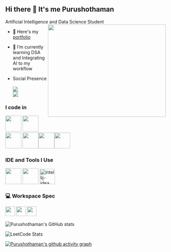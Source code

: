 ## Hi there 👋 It's me Purushothaman

Artificial Intelligence and Data Science Student
<img align="right" width="370" height="290" src="https://i.pinimg.com/originals/47/f0/34/47f0342cec72b800463bf003eac1257e.gif">
- 🔭 Here's my [portfolio]()                                                 
- 🌱 I’m currently learning DSA and Integrating AI to my workflow

- Social Presence
<br /><br /> [<img src="https://img.shields.io/badge/LinkedIn-0077B5?style=for-the-badge&logo=linkedin&logoColor=white" />](https://www.linkedin.com/in/purushothaman-s-47508b26b/) <br/> [<img src="https://img.shields.io/badge/instagram-d62976?style=for-the-badge&logo=instagram&logoColor=white" />](https://www.instagram.com/purushothaman___s/)

### I code in
<img height="50" width="50" src="https://img.icons8.com/color/48/000000/python.png" /> <img height="50" width="50" src="https://img.icons8.com/color/48/000000/java-coffee-cup-logo.png" /> <img height="50" width="50" src="https://img.icons8.com/color/48/000000/html-5.png" /> <img height="50" width="50" src="https://img.icons8.com/color/48/000000/css3.png" /><img height="50" width="50" src="https://img.icons8.com/color/48/000000/mysql-logo.png"/><img height="50" width="50" src="https://img.icons8.com/color/48/000000/javascript.png"/>


### IDE and Tools I Use
<img height="50" width="50" src="https://img.icons8.com/color/48/000000/visual-studio-code-2019.png"/> <img height="50" width="50" src="https://img.icons8.com/color/50/000000/git.png"/> <img width="48" height="48" src="https://img.icons8.com/color/48/intellij-idea.png" alt="intellij-idea"/> 

### 💻 Workspace Spec
<img height="30" src= "https://img.shields.io/badge/Windows-008080?style=for-the-badge&logo=windows-95&logoColor=white"/> <img height="30" src="https://img.shields.io/badge/Intel-Core_i5_10th-0071C5?style=for-the-badge&logo=intel&logoColor=white"/>  <img height="30" src="	https://img.shields.io/badge/NVIDIA-GTX1650-76B900?style=for-the-badge&logo=nvidia&logoColor=white"/> 

![Purushothaman's GitHub stats](https://github-readme-stats.vercel.app/api?username=PURUSHOTHAMANVRP&theme=dark&show_icons=true&&hide=issues,contribs)

![LeetCode Stats](https://leetcard.jacoblin.cool/PURUSHOTHAMAN_S?theme=dark&font=Salsa&ext=heatmap)

[![Purushothaman's github activity graph](https://github-readme-activity-graph.vercel.app/graph?username=PURUSHOTHAMANVRP&bg_color=000000&color=ffffff&line=51f565&point=ffffff&area=true&hide_border=true)](https://github.com/ashutosh00710/github-readme-activity-graph)
